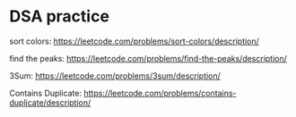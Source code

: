 # DSA practice 
sort colors: https://leetcode.com/problems/sort-colors/description/

find the peaks: https://leetcode.com/problems/find-the-peaks/description/

3Sum: https://leetcode.com/problems/3sum/description/

Contains Duplicate: https://leetcode.com/problems/contains-duplicate/description/
